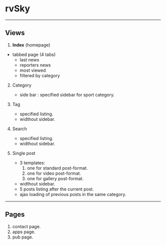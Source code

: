 # rvSky
----------------------------------------------------
## Views
1. **Index** (homepage) 
  - tabbed page (4 tabs)
    * last news
    * reporters news
    * most viewed 
    * filtered by category
    
    
2. Category 
    - side bar : specified sidebar for sport category.
    
    
3. Tag
    - specified listing.
    - widthout sidebar.
    
    
4. Search
    - specified listing.
    - widthout sidebar.
    
    
5. Single post
    - 3 templates: 
        1. one for standard post-format.
        2. one for video post-format.
        3. one for gallery post-format.
    - widthout sidebar.
    - 5 posts listing after the current post.
    - ajax loading of previous posts in the same category.
    
    
----------------------------------------------------
## Pages
1. contact page.
2. apps page.
3. pub page.
